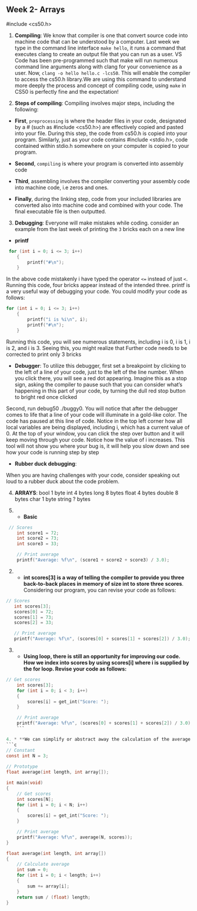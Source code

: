 ## Week 2- Arrays
#include <cs50.h>

1. **Compiling**:
We know that compiler is one that convert source code into machine code that can be understood by a computer.
Last week we type in the command line interface `make hello`, it runs a command that executes clang to create an output file that you can run as a user. VS Code has been pre-programmed such that make will run numerous command line arguments along with clang for your convenience as a user.
Now, `clang -o hello hello.c -lcs50`. This will enable the compiler to access the cs50.h library.We are using this command to understand more deeply the process and concept of compiling code, using `make` in CS50 is perfectly fine and the expectation!

2. **Steps of compiling**:
Compiling involves major steps, including the following:
* **First**, `preprocessing` is where the header files in your code, designated by a # (such as #include \<cs50.h\>) are effectively copied and pasted into your file. During this step, the code from cs50.h is copied into your program. Similarly, just as your code contains #include \<stdio.h\>, code contained within stdio.h somewhere on your computer is copied to your program. 

* **Second**, `compiling` is where your program is converted into assembly code

* **Third**, assembling involves the compiler converting your assembly code into machine code, i.e zeros and ones.

* **Finally**, during the linking step, code from your included libraries are converted also into machine code and combined with your code. The final executable file is then outputted.

3. **Debugging**:
Everyone will make mistakes while coding. consider an example from the last week of printing the `3` bricks each on a new line 
* **printf**
```c
 for (int i = 0; i <= 3; i++)
    {
        printf("#\n");
    }
```
In the above code mistakenly i have typed the operator `<=` instead of just `<`. Running this code, four bricks appear instead of the intended three.
printf is a very useful way of debugging your code. You could modify your code as follows:
```c
for (int i = 0; i <= 3; i++)
    {
        printf("i is %i\n", i);
        printf("#\n");
    }
```
Running this code, you will see numerous statements, including i is 0, i is 1, i is 2, and i is 3. Seeing this, you might realize that Further code needs to be corrected to print only 3 bricks

* **Debugger**:
To utilize this debugger, first set a breakpoint by clicking to the left of a line of your code, just to the left of the line number. When you click there, you will see a red dot appearing. Imagine this as a stop sign, asking the compiler to pause such that you can consider what’s happening in this part of your code, by turning the dull red stop button to bright red once clicked

Second, run debug50 ./buggy0. You will notice that after the debugger comes to life that a line of your code will illuminate in a gold-like color. The code has paused at this line of code. Notice in the top left corner how all local variables are being displayed, including i, which has a current value of 0. At the top of your window, you can click the step over button and it will keep moving through your code. Notice how the value of i increases.
This tool will not show you where your bug is, it will help you slow down and see how your code is running step by step

* **Rubber duck debugging**:

 When you are having challenges with your code, consider speaking out loud to a rubber duck about the code problem. 

4. **ARRAYS**:
bool 1 byte
int 4 bytes
long 8 bytes
float 4 bytes
double 8 bytes
char 1 byte
string ? bytes

1. * **Basic**
```c
 // Scores
    int score1 = 72;
    int score2 = 73;
    int score3 = 33;

    // Print average
    printf("Average: %f\n", (score1 + score2 + score3) / 3.0);
```
2. * **int scores[3] is a way of telling the compiler to provide you three back-to-back places in memory of size int to store three scores**.
 Considering our program, you can revise your code as follows:
 ```c
 // Scores
    int scores[3];
    scores[0] = 72;
    scores[1] = 73;
    scores[2] = 33;

    // Print average
    printf("Average: %f\n", (scores[0] + scores[1] + scores[2]) / 3.0);
```
3. * **Using loop, there is still an opportunity for improving our code. How we index into scores by using scores[i] where i is supplied by the for loop. Revise your code as follows:**
```c
// Get scores
    int scores[3];
    for (int i = 0; i < 3; i++)
    {
        scores[i] = get_int("Score: ");
    }

    // Print average
    printf("Average: %f\n", (scores[0] + scores[1] + scores[2]) / 3.0);
    ```

4. * **We can simplify or abstract away the calculation of the average. Notice that a new function called average is declared. Further, notice that a const or constant value of N is declared. Most importantly, notice how the average function takes int array[], which means that the compiler passes an array to this function. Modify your code as follows**:   
```c
// Constant
const int N = 3;
 
// Prototype
float average(int length, int array[]);

int main(void) 
{
    // Get scores
    int scores[N];
    for (int i = 0; i < N; i++)
    {
        scores[i] = get_int("Score: ");
    }

    // Print average
    printf("Average: %f\n", average(N, scores));
}

float average(int length, int array[])
{
    // Calculate average
    int sum = 0;
    for (int i = 0; i < length; i++)
    {
        sum += array[i];
    }
    return sum / (float) length;
}
```
